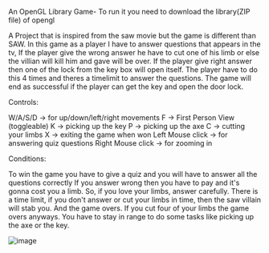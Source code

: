 An OpenGL Library Game- To run it you need to download the library(ZIP file) of opengl

A Project that is inspired from the saw movie but the game is different than SAW. In this game as a player I have to answer questions that appears in the tv, If the player give the wrong answer he have to cut one of his limb or else the villian will kill him and gave will be over. If the player give right answer then one of the lock from the key box will open itself. The player have to do this 4 times and theres a timelimit to answer the questions. The game will end as successful if the player can get the key and open the door lock.
                                                                                                 
Controls:

W/A/S/D -> for up/down/left/right movements
F -> First Person View (toggleable)
K -> picking up the key
P -> picking up the axe
C -> cutting your limbs
X -> exiting the game when won
Left Mouse click -> for answering quiz questions
Right Mouse click -> for zooming in


Conditions: 

To win the game you have to give a quiz and you will have to answer all the questions correctly
If you answer wrong then you have to pay and it's gonna cost you a limb. So, if you love your limbs, answer carefully.
There is a time limit, if you don't answer or cut your limbs in time, then the saw villain will stab you. And the game overs.
If you cut four of your limbs the game overs anyways.
You have to stay in range to do some tasks like picking up the axe or the key.


 ![image](https://github.com/user-attachments/assets/b0fb3ec8-aba1-4265-9b1d-57a2e42f2663)
